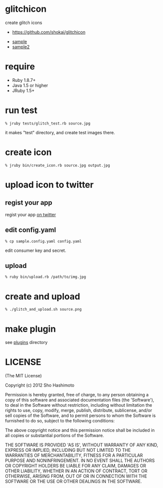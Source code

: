 glitchicon
==========
create glitch icons

- https://github.com/shokai/glitchicon
* [sample](http://www.flickr.com/photos/shokai/4855370862/)
* [sample2](http://www.flickr.com/photos/shokai/4855372028/)


require
=======

* Ruby 1.8.7+
* Java 1.5 or higher
* JRuby 1.5+


run test
========

    % jruby tests/glitch_test.rb source.jpg

it makes "test" directory, and create test images there.


create icon
===========

    % jruby bin/create_icon.rb source.jpg output.jpg


upload icon to twitter
======================

regist your app
---------------
regist your app [on twitter](http://twitter.com/apps/new)

edit config.yaml
----------------

    % cp sample.config.yaml config.yaml

edit consumer key and secret.

upload
------

    % ruby bin/upload.rb /path/to/img.jpg


create and upload
=================

    % ./glitch_and_upload.sh source.png


make plugin
===========

see [plugins](http://github.com/shokai/glitchicon/tree/master/plugins/) directory


LICENSE
=======
(The MIT License)

Copyright (c) 2012 Sho Hashimoto

Permission is hereby granted, free of charge, to any person obtaining
a copy of this software and associated documentation files (the
'Software'), to deal in the Software without restriction, including
without limitation the rights to use, copy, modify, merge, publish,
distribute, sublicense, and/or sell copies of the Software, and to
permit persons to whom the Software is furnished to do so, subject to
the following conditions:

The above copyright notice and this permission notice shall be
included in all copies or substantial portions of the Software.

THE SOFTWARE IS PROVIDED 'AS IS', WITHOUT WARRANTY OF ANY KIND,
EXPRESS OR IMPLIED, INCLUDING BUT NOT LIMITED TO THE WARRANTIES OF
MERCHANTABILITY, FITNESS FOR A PARTICULAR PURPOSE AND NONINFRINGEMENT.
IN NO EVENT SHALL THE AUTHORS OR COPYRIGHT HOLDERS BE LIABLE FOR ANY
CLAIM, DAMAGES OR OTHER LIABILITY, WHETHER IN AN ACTION OF CONTRACT,
TORT OR OTHERWISE, ARISING FROM, OUT OF OR IN CONNECTION WITH THE
SOFTWARE OR THE USE OR OTHER DEALINGS IN THE SOFTWARE.
